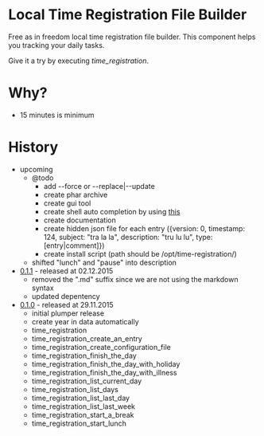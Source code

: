 # Local Time Registration File Builder

Free as in freedom local time registration file builder.
This component helps you tracking your daily tasks.

Give it a try by executing *time_registration*.

# Why?

* 15 minutes is minimum

# History

* upcoming
    * @todo
        * add --force or --replace|--update 
        * create phar archive
        * create gui tool
        * create shell auto completion by using [this](https://github.com/bazzline/php_component_cli_readline)
        * create documentation
        * create hidden json file for each entry ({version: 0, timestamp: 124, subject: "tra la la", description: "tru lu lu", type: [entry|comment]})
        * create install script (path should be /opt/time-registration/)
    * shifted "lunch" and "pause" into description
* [0.1.1](https://github.com/time-registration/local_builder/tree/0.1.1) - released at 02.12.2015
    * removed the ".md" suffix since we are not using the markdown syntax
    * updated depentency
* [0.1.0](https://github.com/time-registration/local_builder/tree/0.1.0) - released at 29.11.2015
    * initial plumper release
    * create year in data automatically
    * time_registration
    * time_registration_create_an_entry
    * time_registration_create_configuration_file
    * time_registration_finish_the_day
    * time_registration_finish_the_day_with_holiday
    * time_registration_finish_the_day_with_illness
    * time_registration_list_current_day
    * time_registration_list_days
    * time_registration_list_last_day
    * time_registration_list_last_week
    * time_registration_start_a_break
    * time_registration_start_lunch

